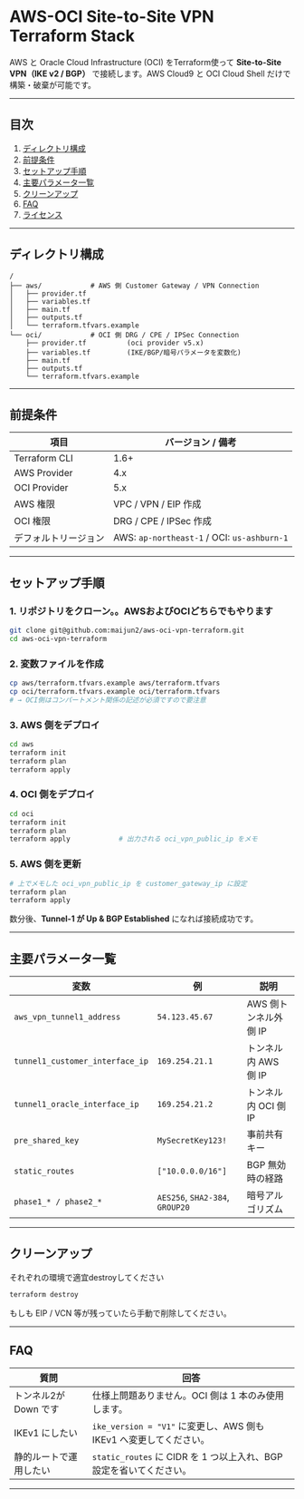# AWS-OCI Site-to-Site VPN Terraform Stack

AWS と Oracle Cloud Infrastructure (OCI) をTerraform使って **Site-to-Site VPN（IKE v2 / BGP）** で接続します。AWS Cloud9 と OCI Cloud Shell だけで構築・破棄が可能です。

---

## 目次

1. [ディレクトリ構成](#ディレクトリ構成)
2. [前提条件](#前提条件)
3. [セットアップ手順](#セットアップ手順)
4. [主要パラメータ一覧](#主要パラメータ一覧)
5. [クリーンアップ](#クリーンアップ)
6. [FAQ](#faq)
7. [ライセンス](#ライセンス)

---

## ディレクトリ構成

```text
/
├── aws/            # AWS 側 Customer Gateway / VPN Connection
│   ├── provider.tf
│   ├── variables.tf
│   ├── main.tf
│   ├── outputs.tf
│   └── terraform.tfvars.example
└── oci/            # OCI 側 DRG / CPE / IPSec Connection
    ├── provider.tf          (oci provider v5.x)
    ├── variables.tf         (IKE/BGP/暗号パラメータを変数化)
    ├── main.tf
    ├── outputs.tf
    └── terraform.tfvars.example
```

---

## 前提条件

| 項目            | バージョン / 備考                             |
| ------------- | -------------------------------------- |
| Terraform CLI | 1.6+                                   |
| AWS Provider  | 4.x                                    |
| OCI Provider  | 5.x                                    |
| AWS 権限        | VPC / VPN / EIP 作成                     |
| OCI 権限        | DRG / CPE / IPSec 作成                   |
| デフォルトリージョン    | AWS: `ap-northeast-1` / OCI: `us-ashburn-1` |

---

## セットアップ手順

### 1. リポジトリをクローン。。AWSおよびOCIどちらでもやります

```bash
git clone git@github.com:maijun2/aws-oci-vpn-terraform.git
cd aws-oci-vpn-terraform
```

### 2. 変数ファイルを作成

```bash
cp aws/terraform.tfvars.example aws/terraform.tfvars
cp oci/terraform.tfvars.example oci/terraform.tfvars
# → OCI側はコンパートメント関係の記述が必須ですので要注意
```

### 3. AWS 側をデプロイ

```bash
cd aws
terraform init
terraform plan
terraform apply
```


### 4. OCI 側をデプロイ

```bash
cd oci
terraform init
terraform plan
terraform apply            # 出力される oci_vpn_public_ip をメモ
```

### 5. AWS 側を更新

```bash
# 上でメモした oci_vpn_public_ip を customer_gateway_ip に設定
terraform plan
terraform apply
```


数分後、**Tunnel-1 が Up & BGP Established** になれば接続成功です。

---

## 主要パラメータ一覧

| 変数                              | 例                               | 説明             |
| ------------------------------- | ------------------------------- | -------------- |
| `aws_vpn_tunnel1_address`       | `54.123.45.67`                  | AWS 側トンネル外側 IP |
| `tunnel1_customer_interface_ip` | `169.254.21.1`                  | トンネル内 AWS 側 IP |
| `tunnel1_oracle_interface_ip`   | `169.254.21.2`                  | トンネル内 OCI 側 IP |
| `pre_shared_key`                | `MySecretKey123!`               | 事前共有キー         |
| `static_routes`                 | `["10.0.0.0/16"]`               | BGP 無効時の経路     |
| `phase1_* / phase2_*`           | `AES256`, `SHA2-384`, `GROUP20` | 暗号アルゴリズム       |

---

## クリーンアップ
それぞれの環境で適宜destroyしてください

```bash
terraform destroy
```

もしも EIP / VCN 等が残っていたら手動で削除してください。

---

## FAQ

| 質問             | 回答                                                |
| -------------- | ------------------------------------------------- |
| トンネル2が Down です | 仕様上問題ありません。OCI 側は 1 本のみ使用します。                     |
| IKEv1 にしたい     | `ike_version = "V1"` に変更し、AWS 側も IKEv1 へ変更してください。 |
| 静的ルートで運用したい    | `static_routes` に CIDR を 1 つ以上入れ、BGP 設定を省いてください。  |

---


